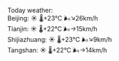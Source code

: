 Today weather:  
Beijing: ☀️   🌡️+23°C 🌬️↘26km/h  
Tianjin: ☀️   🌡️+22°C 🌬️→15km/h  
Shijiazhuang: ☀️   🌡️+23°C 🌬️↘9km/h  
Tangshan: ☀️   🌡️+22°C 🌬️→14km/h  
